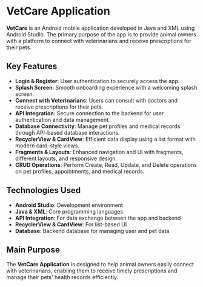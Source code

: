 # VetCare Application

**VetCare** is an Android mobile application developed in Java and XML using Android Studio. The primary purpose of the app is to provide animal owners with a platform to connect with veterinarians and receive prescriptions for their pets.

## Key Features

- **Login & Register**: User authentication to securely access the app.
- **Splash Screen**: Smooth onboarding experience with a welcoming splash screen.
- **Connect with Veterinarians**: Users can consult with doctors and receive prescriptions for their pets.
- **API Integration**: Secure connection to the backend for user authentication and data management.
- **Database Connectivity**: Manage pet profiles and medical records through API-based database interactions.
- **RecyclerView & CardView**: Efficient data display using a list format with modern card-style views.
- **Fragments & Layouts**: Enhanced navigation and UI with fragments, different layouts, and responsive design.
- **CRUD Operations**: Perform Create, Read, Update, and Delete operations on pet profiles, appointments, and medical records.

## Technologies Used

- **Android Studio**: Development environment
- **Java & XML**: Core programming languages
- **API Integration**: For data exchange between the app and backend
- **RecyclerView & CardView**: For list-based UI
- **Database**: Backend database for managing user and pet data

## Main Purpose

The **VetCare Application** is designed to help animal owners easily connect with veterinarians, enabling them to receive timely prescriptions and manage their pets' health records efficiently.

